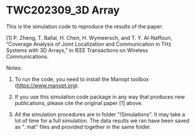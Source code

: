 # TWC202309_3D Array

This is the simulation code to reproduce the results of the paper:

[1] P. Zheng, T. Ballal, H. Chen, H. Wymeersch, and T. Y. Al-Naffouri, “Coverage Analysis of Joint Localization and Communication in THz Systems with 3D Arrays,” in IEEE Transactions on Wireless Communications. 

Notes:
1. To run the code, you need to install the Manopt toolbox (https://www.manopt.org).

2. If you use this simulation code package in any way that produces new publications, please cite the original paper [1] above. 

3. All the simulation procedures are in folder "!Simulations". It may take a lot of time for a full simulation. The data results we ran have been saved as “. mat” files and provided together in the same folder.
